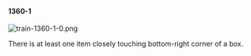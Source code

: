 #### 1360-1
![train-1360-1-0.png](https://github.com/lil-lab/nlvr/raw/master/nlvr/train/images/12/train-1360-1-0.png "train-1360-1-0.png")

There is at least one item closely touching bottom-right corner of a box.
